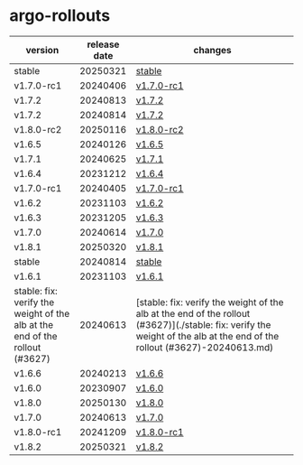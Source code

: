 # argo-rollouts	


|version|release date|changes|
|---|---|---|
|stable|20250321|[stable](./stable-20250321.md)|
|v1.7.0-rc1|20240406|[v1.7.0-rc1](./v1.7.0-rc1-20240406.md)|
|v1.7.2|20240813|[v1.7.2](./v1.7.2-20240813.md)|
|v1.7.2|20240814|[v1.7.2](./v1.7.2-20240814.md)|
|v1.8.0-rc2|20250116|[v1.8.0-rc2](./v1.8.0-rc2-20250116.md)|
|v1.6.5|20240126|[v1.6.5](./v1.6.5-20240126.md)|
|v1.7.1|20240625|[v1.7.1](./v1.7.1-20240625.md)|
|v1.6.4|20231212|[v1.6.4](./v1.6.4-20231212.md)|
|v1.7.0-rc1|20240405|[v1.7.0-rc1](./v1.7.0-rc1-20240405.md)|
|v1.6.2|20231103|[v1.6.2](./v1.6.2-20231103.md)|
|v1.6.3|20231205|[v1.6.3](./v1.6.3-20231205.md)|
|v1.7.0|20240614|[v1.7.0](./v1.7.0-20240614.md)|
|v1.8.1|20250320|[v1.8.1](./v1.8.1-20250320.md)|
|stable|20240814|[stable](./stable-20240814.md)|
|v1.6.1|20231103|[v1.6.1](./v1.6.1-20231103.md)|
|stable: fix: verify the weight of the alb at the end of the rollout (#3627)|20240613|[stable: fix: verify the weight of the alb at the end of the rollout (#3627)](./stable: fix: verify the weight of the alb at the end of the rollout (#3627)-20240613.md)|
|v1.6.6|20240213|[v1.6.6](./v1.6.6-20240213.md)|
|v1.6.0|20230907|[v1.6.0](./v1.6.0-20230907.md)|
|v1.8.0|20250130|[v1.8.0](./v1.8.0-20250130.md)|
|v1.7.0|20240613|[v1.7.0](./v1.7.0-20240613.md)|
|v1.8.0-rc1|20241209|[v1.8.0-rc1](./v1.8.0-rc1-20241209.md)|
|v1.8.2|20250321|[v1.8.2](./v1.8.2-20250321.md)|
